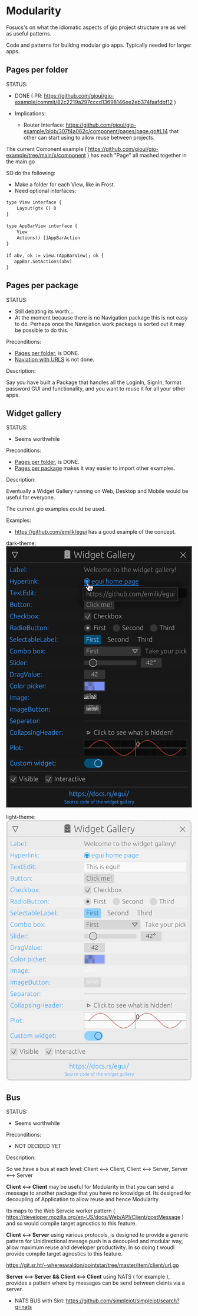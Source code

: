 # Modularity

Fosucs's on what the idiomatic aspects of gio project structure are as well as useful patterns.

Code and patterns for buildng modular gio apps. Typically needed for larger apps.

## Pages per folder

STATUS: 

- DONE ( PR: https://github.com/gioui/gio-example/commit/82c2219a297cccd13698146ee2eb374faafdbf12 )

- Implications:
    - Router Interface: https://github.com/gioui/gio-example/blob/307f4a062c/component/pages/page.go#L14 that other can start using to allow reuse between projects.


The current Comonent example ( https://github.com/gioui/gio-example/tree/main/x/component ) has each "Page" all mashed together in the main.go

SO do the following:
- Make a folder for each View, like in Frost.
- Need optional interfaces:

```
type View interface {
    Layout(gtx C) D
}

type AppBarView interface {
    View
    Actions() []AppBarAction
}

if abv, ok := view.(AppBarView); ok {
   appBar.SetActions(abv)
}

```

## Pages per package

STATUS: 

- Still debating its worth... 
- At the moment because there is no Navigation package this is not easy to do. Perhaps once the Navigation work package is sorted out it may be possible to do this.

Preconditions: 

- [Pages per folder](#pages-per-folder), is DONE.
- [Naviation with URLS](#navigation-with-urls) is not done.

Description:

Say you have built a Package that handles all the LoginIn, SignIn, format password GUI and functionality, and you want to reuse it for all your other apps.


## Widget gallery

STATUS:

- Seems worthwhile 

Preconditions: 

- [Pages per folder](#pages-per-folder), is DONE.
- [Pages per package](#pages-per-package) makes it way easier to import other examples.

Description:

Eventually a Widget Gallery running on Web, Desktop and Mobile would be useful for everyone.

The current gio examples could be used. 

Examples:

- https://github.com/emilk/egui has a good example of the concept.

dark-theme: 
![alt text](https://raw.githubusercontent.com/emilk/egui/master/media/widget_gallery.gif "Logo Title Text 1")


light-theme: 
![alt text](https://raw.githubusercontent.com/emilk/egui/master/media/light_theme.png "Logo Title Text 1")



## Bus

STATUS:

- Seems worthwhile 

Preconditions: 

- NOT DECIDED YET

Description:

So we have a bus at each level: Client <--> Client, Client <--> Server, Server <--> Server

**Client <--> Client** may be useful for Modularity in that you can send a message to another package that you have no knowldge of. 
Its  designed for decoupling of Application to allow reuse and hence Modularity.

Its maps to the Web Servcie worker pattern ( https://developer.mozilla.org/en-US/docs/Web/API/Client/postMessage ) and so would compile target agnostics to this feature.


**Client <--> Server** using various protocols, is designed to provide a generic pattern for Unidirectional messge push  in a decoupled and modular way, allow maximum reuse and developer productivity.  In so doing t woudl provide compile target agnostics to this feature. 

 https://git.sr.ht/~whereswaldon/pointstar/tree/master/item/client/url.go


**Server <--> Server && Client <--> Client** using NATS ( for example ), provides a pattern where by messages can be send between cleints via a server.

- NATS BUS with Siot: https://github.com/simpleiot/simpleiot/search?q=nats
